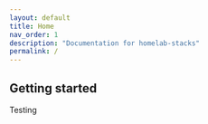 ```yaml
---
layout: default
title: Home
nav_order: 1
description: "Documentation for homelab-stacks"
permalink: /
---
```


## Getting started

Testing
